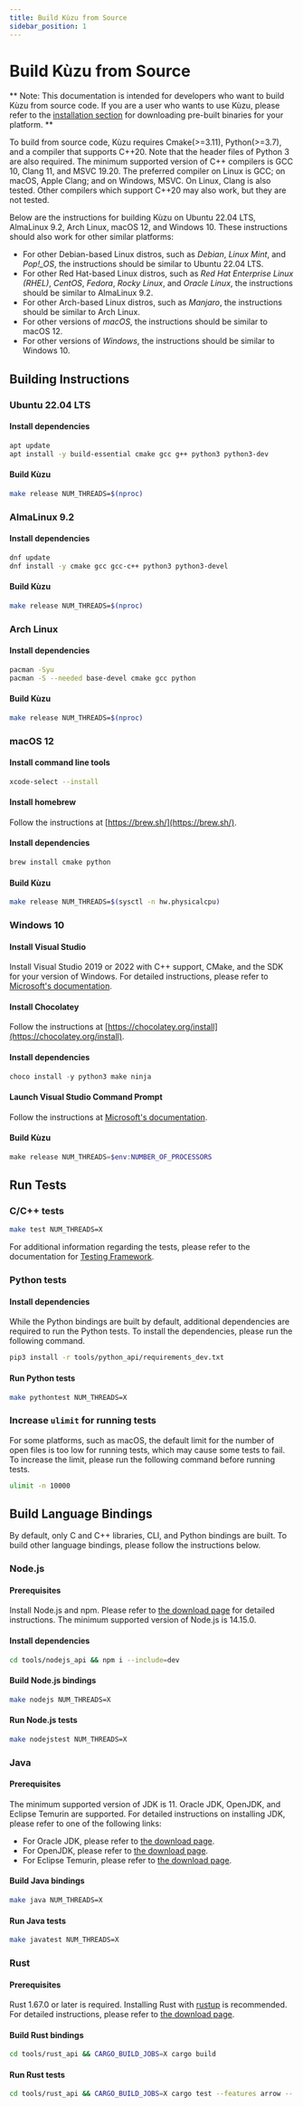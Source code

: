 ```yaml
---
title: Build Kùzu from Source
sidebar_position: 1
---
```


# Build Kùzu from Source

** Note: This documentation is intended for developers who want to build Kùzu from source code. If you are a user who wants to use Kùzu, please refer to the [installation section](../installation.md) for downloading pre-built binaries for your platform. **

To build from source code, Kùzu requires Cmake(>=3.11), Python(>=3.7), and a compiler that supports C++20. Note that the header files of Python 3 are also required. The minimum supported version of C++ compilers is GCC 10, Clang 11, and MSVC 19.20. The preferred compiler on Linux is GCC; on macOS, Apple Clang; and on Windows, MSVC. On Linux, Clang is also tested. Other compilers which support C++20 may also work, but they are not tested.

Below are the instructions for building Kùzu on Ubuntu 22.04 LTS, AlmaLinux 9.2, Arch Linux, macOS 12, and Windows 10. These instructions should also work for other similar platforms:

- For other Debian-based Linux distros, such as *Debian*, *Linux Mint*, and *Pop!\_OS*, the instructions should be similar to Ubuntu 22.04 LTS.
- For other Red Hat-based Linux distros, such as *Red Hat Enterprise Linux (RHEL)*, *CentOS*, *Fedora*, *Rocky Linux*, and *Oracle Linux*, the instructions should be similar to AlmaLinux 9.2.
- For other Arch-based Linux distros, such as *Manjaro*, the instructions should be similar to Arch Linux.
- For other versions of *macOS*, the instructions should be similar to macOS 12.
- For other versions of *Windows*, the instructions should be similar to Windows 10.

## Building Instructions

### Ubuntu 22.04 LTS

#### Install dependencies

```bash
apt update
apt install -y build-essential cmake gcc g++ python3 python3-dev
```

#### Build Kùzu

```bash
make release NUM_THREADS=$(nproc)
```

### AlmaLinux 9.2

#### Install dependencies

```bash
dnf update
dnf install -y cmake gcc gcc-c++ python3 python3-devel
```

#### Build Kùzu

```bash
make release NUM_THREADS=$(nproc)
```

### Arch Linux

#### Install dependencies

```bash
pacman -Syu
pacman -S --needed base-devel cmake gcc python
```

#### Build Kùzu

```bash
make release NUM_THREADS=$(nproc)
```

### macOS 12

#### Install command line tools

```bash
xcode-select --install
```

#### Install homebrew

Follow the instructions at [https://brew.sh/](https://brew.sh/).

#### Install dependencies

```bash
brew install cmake python
```

#### Build Kùzu

```bash
make release NUM_THREADS=$(sysctl -n hw.physicalcpu)
```

### Windows 10

#### Install Visual Studio

Install Visual Studio 2019 or 2022 with C++ support, CMake, and the SDK for your version of Windows. For detailed instructions, please refer to [Microsoft's documentation](https://docs.microsoft.com/en-us/cpp/build/vscpp-step-0-installation).

#### Install Chocolatey

Follow the instructions at [https://chocolatey.org/install](https://chocolatey.org/install).

#### Install dependencies

```powershell
choco install -y python3 make ninja
```

#### Launch Visual Studio Command Prompt

Follow the instructions at [Microsoft's documentation](https://docs.microsoft.com/en-us/cpp/build/building-on-the-command-line).

#### Build Kùzu

```powershell
make release NUM_THREADS=$env:NUMBER_OF_PROCESSORS
```

## Run Tests

### C/C++ tests

```bash
make test NUM_THREADS=X
```

For additional information regarding the tests, please refer to the documentation for [Testing Framework](./testing-framework.md).

### Python tests

#### Install dependencies

While the Python bindings are built by default, additional dependencies are required to run the Python tests. To install the dependencies, please run the following command.

```bash
pip3 install -r tools/python_api/requirements_dev.txt
```

#### Run Python tests

```bash
make pythontest NUM_THREADS=X
```

### Increase `ulimit` for running tests

For some platforms, such as macOS, the default limit for the number of open files is too low for running tests, which may cause some tests to fail. To increase the limit, please run the following command before running tests.

```bash
ulimit -n 10000
```

## Build Language Bindings

By default, only C and C++ libraries, CLI, and Python bindings are built. To build other language bindings, please follow the instructions below.

### Node.js

#### Prerequisites

Install Node.js and npm. Please refer to [the download page](https://nodejs.org/en/download/) for detailed instructions. The minimum supported version of Node.js is 14.15.0.

#### Install dependencies

```bash
cd tools/nodejs_api && npm i --include=dev
```

#### Build Node.js bindings

```bash
make nodejs NUM_THREADS=X
```

#### Run Node.js tests

```bash
make nodejstest NUM_THREADS=X
```

### Java

#### Prerequisites

The minimum supported version of JDK is 11. Oracle JDK, OpenJDK, and Eclipse Temurin are supported. For detailed instructions on installing JDK, please refer to one of the following links:

- For Oracle JDK, please refer to [the download page](https://www.oracle.com/java/technologies/downloads/).
- For OpenJDK, please refer to [the download page](https://jdk.java.net/).
- For Eclipse Temurin, please refer to [the download page](https://adoptium.net/).

#### Build Java bindings

```bash
make java NUM_THREADS=X
```

#### Run Java tests

```bash
make javatest NUM_THREADS=X
```

### Rust

#### Prerequisites

Rust 1.67.0 or later is required. Installing Rust with [rustup](https://rustup.rs/) is recommended. For detailed instructions, please refer to [the download page](https://www.rust-lang.org/tools/install).

#### Build Rust bindings

```bash
cd tools/rust_api && CARGO_BUILD_JOBS=X cargo build
```

#### Run Rust tests

```bash
cd tools/rust_api && CARGO_BUILD_JOBS=X cargo test --features arrow -- --test-threads=1
```
